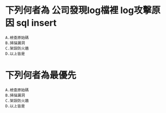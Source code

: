 # 下列何者為 公司發現log檔裡 log攻擊原因 sql insert
```
A.檢查原始碼
B.掃描漏洞
C.架設防火牆
D.以上皆是
```

# 下列何者為最優先
```
A.檢查原始碼
B.掃描漏洞
C.架設防火牆
D.以上皆是   
```
